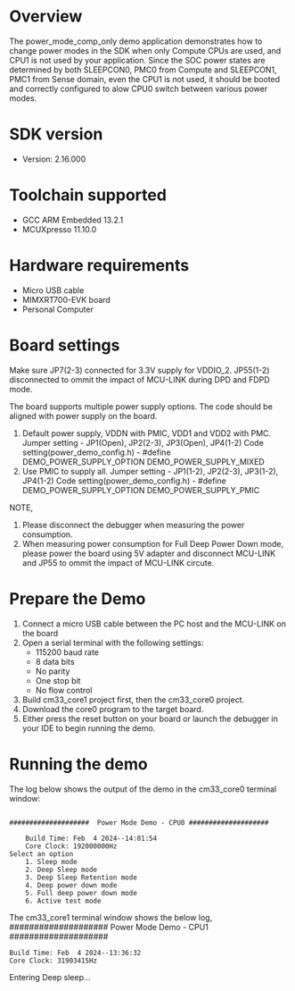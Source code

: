Overview
========
The power_mode_comp_only demo application demonstrates how to change power modes in the SDK when only Compute CPUs are used, and CPU1 is not used by your application. 
Since the SOC power states are determined by both SLEEPCON0, PMC0 from Compute and SLEEPCON1, PMC1 from Sense domain, even the CPU1 is not used, it should be booted
and correctly configured to alow CPU0 switch between various power modes. 

SDK version
===========
- Version: 2.16.000

Toolchain supported
===================
- GCC ARM Embedded  13.2.1
- MCUXpresso  11.10.0

Hardware requirements
=====================
- Micro USB cable
- MIMXRT700-EVK board
- Personal Computer

Board settings
==============
Make sure JP7(2-3) connected for 3.3V supply for VDDIO_2. 
JP55(1-2) disconnected to ommit the impact of MCU-LINK during DPD and FDPD mode.

The board supports multiple power supply options. 
The code should be aligned with power supply on the board.

1. Default power supply, VDDN with PMIC, VDD1 and VDD2 with PMC.
   Jumper setting - JP1(Open), JP2(2-3), JP3(Open), JP4(1-2)
   Code setting(power_demo_config.h) - #define DEMO_POWER_SUPPLY_OPTION DEMO_POWER_SUPPLY_MIXED
2. Use PMIC to supply all. 
   Jumper setting - JP1(1-2), JP2(2-3), JP3(1-2), JP4(1-2)
   Code setting(power_demo_config.h) - #define DEMO_POWER_SUPPLY_OPTION DEMO_POWER_SUPPLY_PMIC


NOTE,
1. Please disconnect the debugger when measuring the power consumption.
2. When measuring power consumption for Full Deep Power Down mode, please power the board using 5V adapter and
   disconnect MCU-LINK and JP55 to ommit the impact of MCU-LINK circute.

Prepare the Demo
================
1.  Connect a micro USB cable between the PC host and the MCU-LINK on the board
2.  Open a serial terminal with the following settings:
    - 115200 baud rate
    - 8 data bits
    - No parity
    - One stop bit
    - No flow control
3.  Build cm33_core1 project first, then the cm33_core0 project.
4.  Download the core0 program to the target board.
5.  Either press the reset button on your board or launch the debugger in your IDE to
    begin running the demo.

Running the demo
================
The log below shows the output of the demo in the cm33_core0 terminal window:
~~~~~~~~~~~~~~~~~~~~~~~~~~~~~~~~~~~

####################  Power Mode Demo - CPU0 ####################

    Build Time: Feb  4 2024--14:01:54 
    Core Clock: 192000000Hz 
Select an option
    1. Sleep mode
    2. Deep Sleep mode
    3. Deep Sleep Retention mode
    4. Deep power down mode
    5. Full deep power down mode
    6. Active test mode

~~~~~~~~~~~~~~~~~~~~~~~~~~~~~~~~~~~

The cm33_core1 terminal window shows the below log,
####################  Power Mode Demo - CPU1 ####################

    Build Time: Feb  4 2024--13:36:32 
    Core Clock: 31903415Hz 
Entering Deep sleep...
~~~~~~~~~~~~~~~~~~~~~~~~~~~~~~~~~~~ 
